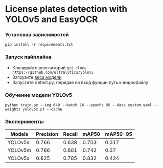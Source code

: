 # License plates detection with YOLOv5 and EasyOCR

### Установка зависимостей
```
pip install -r requirements.txt
```

### Запуск пайплайна
*   Клонируйте репозиторий ``` git clone https://github.com/ultralytics/yolov5 ```
*   Загрузите [веса модели](https://drive.google.com/file/d/1wGdTdIu0INb7S5VBht49mNDnxj0_HIBE/view?usp=sharing)
*   Запустите detect.py, передав на вход фунции путь к видеофайлу

### Обучение модели YOLOv5
```
python train.py --img 640 --batch 16 --epochs 50 --data custom.yaml --weights yolov5x.pt --cache
```

### Эксперименты
Models  | Precision | Recall   | mAP50     | mAP50-95
  ---   |    ---    |   ---    |    ---    |   ---
YOLOv5s |   0.766   |  0.638   |   0.703   |  0.317
YOLOv5m |   0.786   |  0.681   |   0.742   |  0.37
YOLOv5x |   0.825   |  0.785   |   0.832   |  0.424

